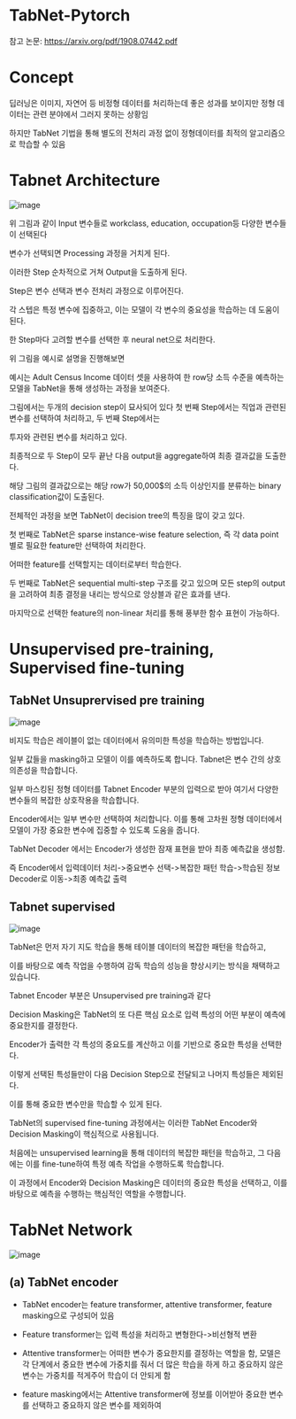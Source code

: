 # TabNet-Pytorch

참고 논문:  https://arxiv.org/pdf/1908.07442.pdf

# Concept 
        
딥러닝은 이미지, 자연어 등 비정형 데이터를 처리하는데 좋은 성과를 보이지만 정형 데이터는 관련 분야에서 그러지 못하는 상황임

하지만 TabNet 기법을 통해 별도의 전처리 과정 없이 정형데이터를 최적의 알고리즘으로 학습할 수 있음

# Tabnet Architecture

![image](https://github.com/eumtaewon/TabNet-Pytorch/assets/104436260/013b6215-728c-4f4f-99de-8b39bc6f9936)

위 그림과 같이 Input 변수들로 workclass, education, occupation등 다양한 변수들이 선택된다

변수가 선택되면 Processing 과정을 거치게 된다.

이러한 Step 순차적으로 거쳐 Output을 도출하게 된다.

Step은 변수 선택과 변수 전처리 과정으로 이루어진다.

각 스텝은 특정 변수에 집중하고, 이는 모델이 각 변수의 중요성을 학습하는 데 도움이 된다.

한 Step마다 고려할 변수를 선택한 후 neural net으로 처리한다.

위 그림을 예시로 설명을 진행해보면

예시는 Adult Census Income 데이터 셋을 사용하여 한 row당 소득 수준을 예측하는 모델을 TabNet을 통해 생성하는 과정을 보여준다.

그림에서는 두개의 decision step이 묘사되어 있다 첫 번째 Step에서는 직업과 관련된 변수를 선택하여 처리하고, 두 번째 Step에서는

투자와 관련된 변수를 처리하고 있다.

최종적으로 두 Step이 모두 끝난 다음 output을 aggregate하여 최종 결과값을 도출한다.

해당 그림의 결과값으로는 해당 row가 50,000$의 소득 이상인지를 분류하는 binary classification값이 도출된다.

전체적인 과정을 보면 TabNet이 decision tree의 특징을 많이 갖고 있다.

첫 번째로 TabNet은 sparse instance-wise feature selection, 즉 각 data point 별로 필요한 feature만 선택하여 처리한다.

어떠한 feature를 선택할지는 데이터로부터 학습한다. 

두 번째로 TabNet은 sequential multi-step 구조를 갖고 있으며 모든 step의 output을 고려하여 최종 결정을 내리는 방식으로 앙상블과 같은 효과를 낸다. 

마지막으로 선택한 feature의 non-linear 처리를 통해 풍부한 함수 표현이 가능하다.

# Unsupervised pre-training, Supervised fine-tuning

## TabNet Unsuprervised pre training

![image](https://github.com/eumtaewon/TabNet-Pytorch/assets/104436260/daa5f8c3-de2c-4217-9c70-3d58acf0d436)

비지도 학습은 레이블이 없는 데이터에서 유의미한 특성을 학습하는 방법입니다.

일부 값들을 masking하고 모델이 이를 예측하도록 합니다. Tabnet은 변수 간의 상호 의존성을 학습합니다. 

일부 마스킹된 정형 데이터를 Tabnet Encoder 부분의 입력으로 받아 여기서 다양한 변수들의 복잡한 상호작용을 학습합니다.

Encoder에서는 일부 변수만 선택하여 처리합니다. 이를 통해 고차원 정형 데이터에서 모델이 가장 중요한 변수에 집중할 수 있도록 도움을 줍니다.

TabNet Decoder 에서는 Encoder가 생성한 잠재 표현을 받아 최종 예측값을 생성함. 

즉 Encoder에서 입력데이터 처리->중요변수 선택->복잡한 패턴 학습->학습된 정보 Decoder로 이동->최종 예측값 출력

## Tabnet supervised

![image](https://github.com/eumtaewon/TabNet-Pytorch/assets/104436260/6c426888-2c9a-4bb3-b948-ca6c60c8e855)

TabNet은 먼저 자기 지도 학습을 통해 테이블 데이터의 복잡한 패턴을 학습하고, 

이를 바탕으로 예측 작업을 수행하여 감독 학습의 성능을 향상시키는 방식을 채택하고 있습니다.

Tabnet Encoder 부분은 Unsupervised pre training과 같다

Decision Masking은 TabNet의 또 다른 핵심 요소로 입력 특성의 어떤 부분이 예측에 중요한지를 결정한다.

Encoder가 출력한 각 특성의 중요도를 계산하고 이를 기반으로 중요한 특성을 선택한다.

이렇게 선택된 특성들만이 다음 Decision Step으로 전달되고 나머지 특성들은 제외된다.

이를 통해 중요한 변수만을 학습할 수 있게 된다.

TabNet의 supervised fine-tuning 과정에서는 이러한 TabNet Encoder와 Decision Masking이 핵심적으로 사용됩니다. 

처음에는 unsupervised learning을 통해 데이터의 복잡한 패턴을 학습하고, 그 다음에는 이를 fine-tune하여 특정 예측 작업을 수행하도록 학습합니다. 

이 과정에서 Encoder와 Decision Masking은 데이터의 중요한 특성을 선택하고, 이를 바탕으로 예측을 수행하는 핵심적인 역할을 수행합니다.

# TabNet Network

![image](https://github.com/eumtaewon/TabNet-Pytorch/assets/104436260/f31c5448-f712-4685-bee5-3419be173bb7)

## (a) TabNet encoder

- TabNet encoder는 feature transformer, attentive transformer, feature masking으로 구성되어 있음

- Feature transformer는 입력 특성을 처리하고 변형한다->비선형적 변환

- Attentive transformer는 어떠한 변수가 중요한지를 결정하는 역할을 함, 모델은 각 단계에서 중요한 변수에 가중치를 줘서 더 많은 학습을 하게 하고 중요하지 않은 변수는 가중치를 적게주어 학습이 더 안되게 함

- feature masking에서는 Attentive transformer에 정보를 이어받아 중요한 변수를 선택하고 중요하지 않은 변수를 제외하여

